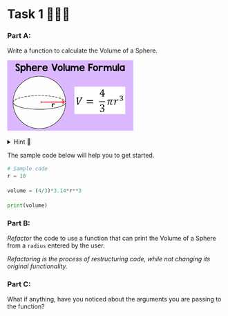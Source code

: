 # Task 1 👨🏽‍💻

### Part A:
Write a function to calculate the Volume of a Sphere.

![image](image_2.png)

<details>
  <summary> Hint 👀 </summary>
  
  - Remember your function must have a meaningful name _(relevant to the operation it is performing)._
  - Does the function require any arguments _(variables that are passed to it)_?
  - Write the code body.
  - Does the function return anything? 
  
</details>

The sample code below will help you to get started.

````py
# Sample code
r = 10

volume = (4/3)*3.14*r**3

print(volume)
````

### Part B:
_Refactor_ the code to use a function that can print the Volume of a Sphere from a ``radius`` entered by the user.

_Refactoring is the process of restructuring code, while not changing its original functionality._

### Part C:

What if anything, have you noticed about the arguments you are passing to the function?
